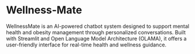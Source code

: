 # Wellness-Mate
WellnessMate is an AI-powered chatbot system designed to support mental health and obesity management through personalized conversations. Built with Streamlit and Open Language Model Architecture (OLAMA), it offers a user-friendly interface for real-time health and wellness guidance.
